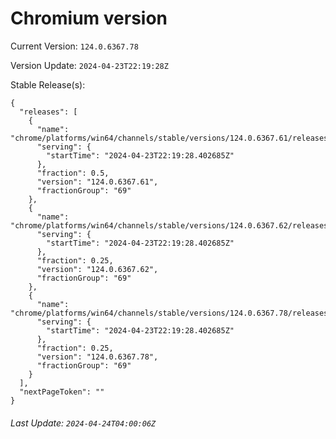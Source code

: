 # Chromium version

Current Version: `124.0.6367.78`

Version Update: `2024-04-23T22:19:28Z`

Stable Release(s):
```
{
  "releases": [
    {
      "name": "chrome/platforms/win64/channels/stable/versions/124.0.6367.61/releases/1713910768",
      "serving": {
        "startTime": "2024-04-23T22:19:28.402685Z"
      },
      "fraction": 0.5,
      "version": "124.0.6367.61",
      "fractionGroup": "69"
    },
    {
      "name": "chrome/platforms/win64/channels/stable/versions/124.0.6367.62/releases/1713910768",
      "serving": {
        "startTime": "2024-04-23T22:19:28.402685Z"
      },
      "fraction": 0.25,
      "version": "124.0.6367.62",
      "fractionGroup": "69"
    },
    {
      "name": "chrome/platforms/win64/channels/stable/versions/124.0.6367.78/releases/1713910768",
      "serving": {
        "startTime": "2024-04-23T22:19:28.402685Z"
      },
      "fraction": 0.25,
      "version": "124.0.6367.78",
      "fractionGroup": "69"
    }
  ],
  "nextPageToken": ""
}
```

###### Last Update: `2024-04-24T04:00:06Z`
        